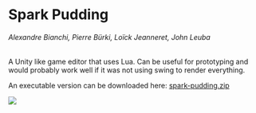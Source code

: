 # Spark Pudding

###### Alexandre Bianchi, Pierre Bürki, Loïck Jeanneret, John Leuba

A Unity like game editor that uses Lua. Can be useful for prototyping and would probably work well if it was not using swing to render everything.

An executable version can be downloaded here: [spark-pudding.zip](https://orikaru.net/dl/spark-pudding.zip)

![](https://orikaru.net/dl/spark-pudding-demo.png)

